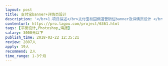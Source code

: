 ```yaml
---                
layout: post       
title: 支付宝banner+详情页设计           
description: '</br>1.项目描述</br>支付宝校园频道营销位banner及详情页设计 </br>每周2次banner及详情页设计，有标准模板和规范</br>2. 主要功能特点</br>针对学生进行宣传，大品牌兼职/全职工作信息传播，设计风格偏重学生喜爱的（中二、手绘、个性、动漫），每次banner均有不同主题，需要根据主题修改风格，每次设计必须为原创，严禁抄袭。</br>3. 参考作品</br>支付宝APP内校园工作中的营销位</br>4. 人员要求</br>契约精神，可以适当加班，有灵活独到的设计风格，APP营销位设计经验优先，招聘类APP设计经验优先</br>'     
contenturl: https://pro.lagou.com/project/6361.html      
tags: [平面设计,Photoshop,海报]            
salary: 3000元以下          
publish_time: 2018-02-22 12:35:21         
review: 2807人                   
apply: 19人                   
recommend: 2人                   
time_range: 1-3个月              
---                 
```

